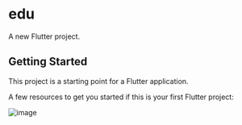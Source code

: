# edu

A new Flutter project.

## Getting Started

This project is a starting point for a Flutter application.

A few resources to get you started if this is your first Flutter project:


![image](https://github.com/user-attachments/assets/8eca16a4-222b-4879-b9ed-0ccb6dfddba6)

